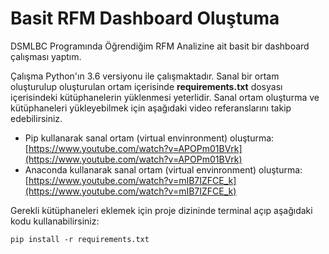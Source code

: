 # Basit RFM Dashboard Oluştuma

DSMLBC Programında Öğrendiğim RFM Analizine ait basit bir dashboard çalışması yaptım.

Çalışma Python'ın 3.6 versiyonu ile çalışmaktadır. Sanal bir ortam oluşturulup oluşturulan ortam içerisinde **requirements.txt** dosyası içerisindeki kütüphanelerin yüklenmesi yeterlidir. Sanal ortam oluşturma ve kütüphaneleri yükleyebilmek için aşağıdaki video referanslarını takip edebilirsiniz.

* Pip kullanarak sanal ortam (virtual envinronment) oluşturma: [https://www.youtube.com/watch?v=APOPm01BVrk](https://www.youtube.com/watch?v=APOPm01BVrk)
* Anaconda kullanarak sanal ortam (virtual envinronment) oluşturma: [https://www.youtube.com/watch?v=mIB7IZFCE_k](https://www.youtube.com/watch?v=mIB7IZFCE_k)

Gerekli kütüphaneleri eklemek için proje dizininde terminal açıp aşağıdaki kodu kullanabilirsiniz:

````
pip install -r requirements.txt
````